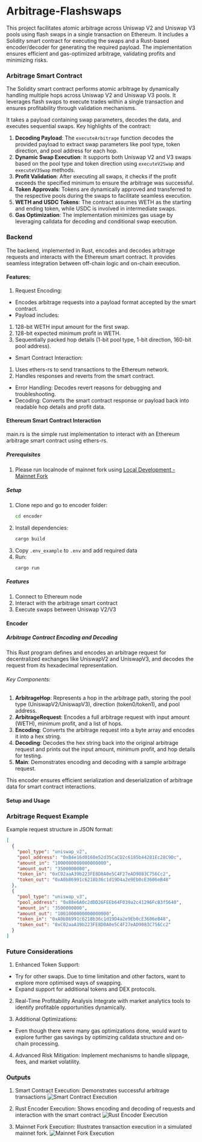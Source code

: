 # Arbitrage-Flashswaps

This project facilitates atomic arbitrage across Uniswap V2 and Uniswap V3 pools using flash swaps in a single transaction on Ethereum. It includes a Solidity smart contract for executing the swaps and a Rust-based encoder/decoder for generating the required payload. The implementation ensures efficient and gas-optimized arbitrage, validating profits and minimizing risks.

### Arbitrage Smart Contract

The Solidity smart contract performs atomic arbitrage by dynamically handling multiple hops across Uniswap V2 and Uniswap V3 pools. It leverages flash swaps to execute trades within a single transaction and ensures profitability through validation mechanisms. 

It takes a payload containing swap parameters, decodes the data, and executes sequential swaps. Key highlights of the contract:

1. **Decoding Payload**: The `executeArbitrage` function decodes the provided payload to extract swap parameters like pool type, token direction, and pool address for each hop.
2. **Dynamic Swap Execution**: It supports both Uniswap V2 and V3 swaps based on the pool type and token direction using `executeV2Swap` and `executeV3Swap` methods.
3. **Profit Validation**: After executing all swaps, it checks if the profit exceeds the specified minimum to ensure the arbitrage was successful.
4. **Token Approvals**: Tokens are dynamically approved and transferred to the respective pools during the swaps to facilitate seamless execution.
5. **WETH and USDC Tokens**: The contract assumes WETH as the starting and ending token, while USDC is involved in intermediate swaps.
6. **Gas Optimization**: The implementation minimizes gas usage by leveraging calldata for decoding and conditional swap execution.

### Backend

The backend, implemented in Rust, encodes and decodes arbitrage requests and interacts with the Ethereum smart contract. It provides seamless integration between off-chain logic and on-chain execution.

#### Features:
1. Request Encoding:
- Encodes arbitrage requests into a payload format accepted by the smart contract.
- Payload includes: 
1. 128-bit WETH input amount for the first swap.
2. 128-bit expected minimum profit in WETH.
3. Sequentially packed hop details (1-bit pool type, 1-bit direction, 160-bit pool address).
- Smart Contract Interaction:
1. Uses ethers-rs to send transactions to the Ethereum network.
2. Handles responses and reverts from the smart contract.
- Error Handling: Decodes revert reasons for debugging and troubleshooting.
- Decoding: Converts the smart contract response or payload back into readable hop details and profit data.

#### Ethereum Smart Contract Interaction
main.rs is the simple rust implementation to interact with an Ethereum arbitrage smart contract using ethers-rs.

##### Prerequisites
1. Please run localnode of mainnet fork using
[Local Development - Mainnet Fork](https://docs.uniswap.org/sdk/v3/guides/local-development)

##### Setup
1. Clone repo and go to encoder folder:
   ```bash
   cd encoder
   ```
2. Install dependencies:
   ```bash
   cargo build
   ```
3. Copy `.env_example` to `.env` and add required data
4. Run:
   ```bash
   cargo run
   ```

##### Features
1. Connect to Ethereum node
2. Interact with the arbitrage smart contract
3. Execute swaps between Uniswap V2/V3

#### Encoder
##### Arbitrage Contract Encoding and Decoding

This Rust program defines and encodes an arbitrage request for decentralized exchanges like UniswapV2 and UniswapV3, and decodes the request from its hexadecimal representation.

###### Key Components:
1. **ArbitrageHop**: Represents a hop in the arbitrage path, storing the pool type (UniswapV2/UniswapV3), direction (token0/token1), and pool address.
2. **ArbitrageRequest**: Encodes a full arbitrage request with input amount (WETH), minimum profit, and a list of hops.
3. **Encoding**: Converts the arbitrage request into a byte array and encodes it into a hex string.
4. **Decoding**: Decodes the hex string back into the original arbitrage request and prints out the input amount, minimum profit, and hop details for testing.
5. **Main**: Demonstrates encoding and decoding with a sample arbitrage request.

This encoder ensures efficient serialization and deserialization of arbitrage data for smart contract interactions.

#### Setup and Usage



### Arbitrage Request Example
Example request structure in JSON format:
```json
[
  {
    "pool_type": "uniswap_v2",
    "pool_address": "0xB4e16d0168e52d35CaCD2c6185b44281Ec28C9Dc",
    "amount_in": "1000000000000000000",
    "amount_out": "3500000000",
    "token_in": "0xC02aaA39b223FE8D0A0e5C4F27eAD9083C756Cc2",
    "token_out": "0xA0b86991c6218b36c1d19D4a2e9Eb0cE3606eB48"
  },
  {
    "pool_type": "uniswap_v3",
    "pool_address": "0x88e6A0c2dDD26FEEb64F039a2c41296FcB3f5640",
    "amount_in": "3500000000",
    "amount_out": "1001000000000000000",
    "token_in": "0xA0b86991c6218b36c1d19D4a2e9Eb0cE3606eB48",
    "token_out": "0xC02aaA39b223FE8D0A0e5C4F27eAD9083C756Cc2"
  }
]
```

### Future Considerations
1. Enhanced Token Support:
- Try for other swaps. Due to time limitation and other factors, want to explore more optimised ways of swapping.
- Expand support for additional tokens and DEX protocols.

2. Real-Time Profitability Analysis
Integrate with market analytics tools to identify profitable opportunities dynamically.

3. Additional Optimizations:
- Even though there were many gas optimizations done, would want to explore further gas savings by optimizing calldata structure and on-chain processing.

4. Advanced Risk Mitigation: Implement mechanisms to handle slippage, fees, and market volatility.

### Outputs
1. Smart Contract Execution: Demonstrates successful arbitrage transactions
![Smart Contract Execution](./smart_contract_execution.png)

2. Rust Encoder Execution: Shows encoding and decoding of requests and interaction with the smart contract
![Rust Encoder Execution](./rust_encoder_&_solidity_SC_invocation.png)

3. Mainnet Fork Execution: Illustrates transaction execution in a simulated mainnet fork.
![Mainnet Fork Execution](./Mainnet_fork_txns.png)
